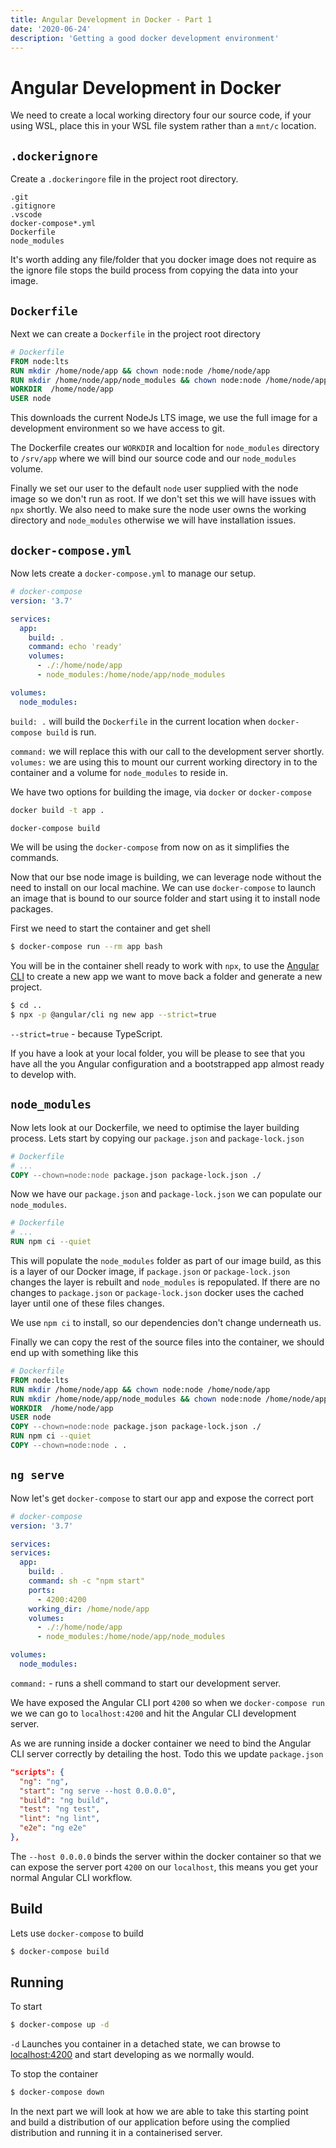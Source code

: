 ```yaml
---
title: Angular Development in Docker - Part 1
date: '2020-06-24'
description: 'Getting a good docker development environment'
---
```


# Angular Development in Docker

We need to create a local working directory four our source code, if your using
WSL, place this in your WSL file system rather than a `mnt/c` location.

## `.dockerignore`

Create a `.dockeringore` file in the project root directory.

```
.git
.gitignore
.vscode
docker-compose*.yml
Dockerfile
node_modules
```

It's worth adding any file/folder that you docker image does not require as the
ignore file stops the build process from copying the data into your image.

## `Dockerfile`

Next we can create a `Dockerfile` in the project root directory

```Dockerfile
# Dockerfile
FROM node:lts
RUN mkdir /home/node/app && chown node:node /home/node/app
RUN mkdir /home/node/app/node_modules && chown node:node /home/node/app/node_modules
WORKDIR  /home/node/app
USER node
```

This downloads the current NodeJs LTS image, we use the full image for a
development environment so we have access to git.

The Dockerfile creates our `WORKDIR` and localtion for `node_modules`
directory to `/srv/app` where we will bind our source code and our `node_modules`
volume.

Finally we set our user to the default `node` user supplied with the node image
so we don't run as root. If we don't set this we will have issues
with `npx` shortly. We also need to make sure the node user owns the working
directory and `node_modules` otherwise we will have installation issues.

## `docker-compose.yml`

Now lets create a `docker-compose.yml` to manage our setup.

```yml
# docker-compose
version: '3.7'

services:
  app:
    build: .
    command: echo 'ready'
    volumes:
      - ./:/home/node/app
      - node_modules:/home/node/app/node_modules

volumes:
  node_modules:
```

`build: .` will build the `Dockerfile` in the current location when
`docker-compose build` is run.

`command:` we will replace this with our call to the development server shortly.
`volumes:` we are using this to mount our current working directory in to the
container and a volume for `node_modules` to reside in.

We have two options for building the image, via `docker` or `docker-compose`

```sh
docker build -t app .

docker-compose build
```

We will be using the `docker-compose` from now on as it simplifies the commands.

Now that our bse node image is building, we can leverage node without the need
to install on our local machine. We can use `docker-compose` to launch an image
that is bound to our source folder and start using it to install node packages.

First we need to start the container and get shell

```sh
$ docker-compose run --rm app bash
```

You will be in the container shell ready to work with `npx`, to use the
[Angular CLI](https://cli.angular.io/) to create a new app we want to move back
a folder and generate a new project.

```sh
$ cd ..
$ npx -p @angular/cli ng new app --strict=true
```

`--strict=true` - because TypeScript.

If you have a look at your local folder, you will be please to see that you have
all the you Angular configuration and a bootstrapped app almost ready to develop
with.

## `node_modules`

Now lets look at our Dockerfile, we need to optimise the layer building process.
Lets start by copying our `package.json` and `package-lock.json`

```Dockerfile
# Dockerfile
# ...
COPY --chown=node:node package.json package-lock.json ./
```

Now we have our `package.json` and `package-lock.json` we can populate our
`node_modules`.

```Dockerfile
# Dockerfile
# ...
RUN npm ci --quiet
```

This will populate the `node_modules` folder as part of our image build, as this
is a layer of our Docker image, if `package.json` or `package-lock.json` changes
the layer is rebuilt and `node_modules` is repopulated. If there are no changes
to `package.json` or `package-lock.json` docker uses the cached layer until one
of these files changes.

We use `npm ci` to install, so our dependencies don't change underneath us.

Finally we can copy the rest of the source files into the container, we should
end up with something like this

```Dockerfile
# Dockerfile
FROM node:lts
RUN mkdir /home/node/app && chown node:node /home/node/app
RUN mkdir /home/node/app/node_modules && chown node:node /home/node/app/node_modules
WORKDIR  /home/node/app
USER node
COPY --chown=node:node package.json package-lock.json ./
RUN npm ci --quiet
COPY --chown=node:node . .
```

## `ng serve`

Now let's get `docker-compose` to start our app and expose the correct port

```yml
# docker-compose
version: '3.7'

services:
services:
  app:
    build: .
    command: sh -c "npm start"
    ports:
      - 4200:4200
    working_dir: /home/node/app
    volumes:
      - ./:/home/node/app
      - node_modules:/home/node/app/node_modules

volumes:
  node_modules:
```

`command:` - runs a shell command to start our development server.

We have exposed the Angular CLI port `4200` so when we `docker-compose run` we
we can go to `localhost:4200` and hit the Angular CLI development server.

As we are running inside a docker container we need to bind the Angular CLI
server correctly by detailing the host. Todo this we update `package.json`

```json
"scripts": {
  "ng": "ng",
  "start": "ng serve --host 0.0.0.0",
  "build": "ng build",
  "test": "ng test",
  "lint": "ng lint",
  "e2e": "ng e2e"
},
```

The `--host 0.0.0.0` binds the server within the docker container so that we
can expose the server port `4200` on our `localhost`, this means you get your
normal Angular CLI workflow.

## Build

Lets use `docker-compose` to build

```sh
$ docker-compose build
```

## Running

To start

```sh
$ docker-compose up -d
```

`-d` Launches you container in a detached state, we can browse to
[localhost:4200](localhost:4200) and start developing as we normally would.

To stop the container

```sh
$ docker-compose down
```

In the next part we will look at how we are able to take this starting point and
build a distribution of our application before using the complied distribution
and running it in a containerised server.

